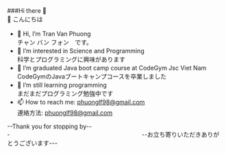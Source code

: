 ###Hi there 👋　　　　　　　　　　　　　　　　　　　　　　　　　　　　　　　👋 こんにちは
 - 👋 Hi, I’m Tran Van Phuong　　　　　　　　　　　　　　　　　　　　　　　　チャン バン フォン　です。
 - 👀 I’m interested in Science and Programming　　　　　　　　　　　　　　 　科学とプログラミングに興味があります
 - 🌱 I’m graduated Java boot camp course at CodeGym Jsc Viet Nam　　　　　　CodeGymのJavaブートキャンプコースを卒業しました
 - 🌱 I’m still learning programming　　　　　　　　　　　　　　　　　　　　　まだまだプログラミング勉強中です
 - 📫 How to reach me: phuonglf98@gmail.com　　　　　　　　　　　　　　　　連絡方法: phuonglf98@gmail.com

--Thank you for stopping by---　　　　　　　　　　　　　　　　　　　　　　--お立ち寄りいただきありがとうございます---
